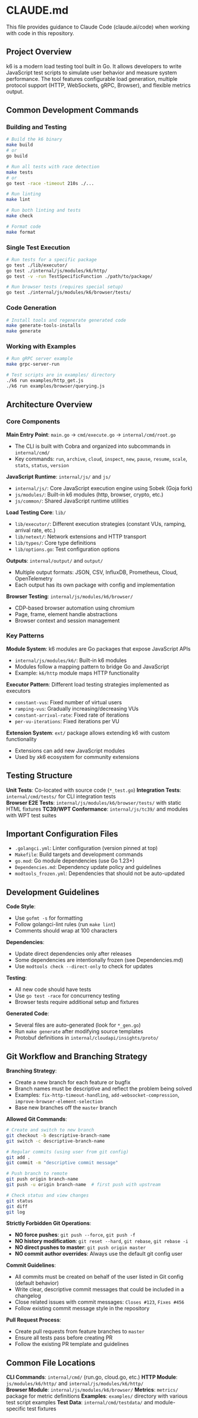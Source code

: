 # CLAUDE.md

This file provides guidance to Claude Code (claude.ai/code) when working with code in this repository.

## Project Overview

k6 is a modern load testing tool built in Go. It allows developers to write JavaScript test scripts to simulate user behavior and measure system performance. The tool features configurable load generation, multiple protocol support (HTTP, WebSockets, gRPC, Browser), and flexible metrics output.

## Common Development Commands

### Building and Testing
```bash
# Build the k6 binary
make build
# or
go build

# Run all tests with race detection  
make tests
# or
go test -race -timeout 210s ./...

# Run linting
make lint

# Run both linting and tests
make check

# Format code
make format
```

### Single Test Execution
```bash
# Run tests for a specific package
go test ./lib/executor/
go test ./internal/js/modules/k6/http/
go test -v -run TestSpecificFunction ./path/to/package/

# Run browser tests (requires special setup)
go test ./internal/js/modules/k6/browser/tests/
```

### Code Generation
```bash
# Install tools and regenerate generated code
make generate-tools-installs
make generate
```

### Working with Examples
```bash
# Run gRPC server example
make grpc-server-run

# Test scripts are in examples/ directory
./k6 run examples/http_get.js
./k6 run examples/browser/querying.js
```

## Architecture Overview

### Core Components

**Main Entry Point**: `main.go` → `cmd/execute.go` → `internal/cmd/root.go`
- The CLI is built with Cobra and organized into subcommands in `internal/cmd/`
- Key commands: `run`, `archive`, `cloud`, `inspect`, `new`, `pause`, `resume`, `scale`, `stats`, `status`, `version`

**JavaScript Runtime**: `internal/js/` and `js/`
- `internal/js/`: Core JavaScript execution engine using Sobek (Goja fork)
- `js/modules/`: Built-in k6 modules (http, browser, crypto, etc.)
- `js/common/`: Shared JavaScript runtime utilities

**Load Testing Core**: `lib/`
- `lib/executor/`: Different execution strategies (constant VUs, ramping, arrival rate, etc.)
- `lib/netext/`: Network extensions and HTTP transport
- `lib/types/`: Core type definitions
- `lib/options.go`: Test configuration options

**Outputs**: `internal/output/` and `output/`
- Multiple output formats: JSON, CSV, InfluxDB, Prometheus, Cloud, OpenTelemetry
- Each output has its own package with config and implementation

**Browser Testing**: `internal/js/modules/k6/browser/`
- CDP-based browser automation using chromium
- Page, frame, element handle abstractions
- Browser context and session management

### Key Patterns

**Module System**: k6 modules are Go packages that expose JavaScript APIs
- `internal/js/modules/k6/`: Built-in k6 modules  
- Modules follow a mapping pattern to bridge Go and JavaScript
- Example: `k6/http` module maps HTTP functionality

**Executor Pattern**: Different load testing strategies implemented as executors
- `constant-vus`: Fixed number of virtual users
- `ramping-vus`: Gradually increasing/decreasing VUs  
- `constant-arrival-rate`: Fixed rate of iterations
- `per-vu-iterations`: Fixed iterations per VU

**Extension System**: `ext/` package allows extending k6 with custom functionality
- Extensions can add new JavaScript modules
- Used by xk6 ecosystem for community extensions

## Testing Structure

**Unit Tests**: Co-located with source code (`*_test.go`)
**Integration Tests**: `internal/cmd/tests/` for CLI integration tests  
**Browser E2E Tests**: `internal/js/modules/k6/browser/tests/` with static HTML fixtures
**TC39/WPT Conformance**: `internal/js/tc39/` and modules with WPT test suites

## Important Configuration Files

- `.golangci.yml`: Linter configuration (version pinned at top)
- `Makefile`: Build targets and development commands
- `go.mod`: Go module dependencies (use Go 1.23+)
- `Dependencies.md`: Dependency update policy and guidelines
- `modtools_frozen.yml`: Dependencies that should not be auto-updated

## Development Guidelines

**Code Style**: 
- Use `gofmt -s` for formatting
- Follow golangci-lint rules (run `make lint`)
- Comments should wrap at 100 characters

**Dependencies**:
- Update direct dependencies only after releases
- Some dependencies are intentionally frozen (see Dependencies.md)
- Use `modtools check --direct-only` to check for updates

**Testing**:
- All new code should have tests
- Use `go test -race` for concurrency testing
- Browser tests require additional setup and fixtures

**Generated Code**: 
- Several files are auto-generated (look for `*_gen.go`)
- Run `make generate` after modifying source templates
- Protobuf definitions in `internal/cloudapi/insights/proto/`

## Git Workflow and Branching Strategy

**Branching Strategy**:
- Create a new branch for each feature or bugfix
- Branch names must be descriptive and reflect the problem being solved
- Examples: `fix-http-timeout-handling`, `add-websocket-compression`, `improve-browser-element-selection`
- Base new branches off the `master` branch

**Allowed Git Commands**:
```bash
# Create and switch to new branch
git checkout -b descriptive-branch-name
git switch -c descriptive-branch-name

# Regular commits (using user from git config)
git add .
git commit -m "descriptive commit message"

# Push branch to remote
git push origin branch-name
git push -u origin branch-name  # first push with upstream

# Check status and view changes
git status
git diff
git log
```

**Strictly Forbidden Git Operations**:
- **NO force pushes**: `git push --force`, `git push -f`
- **NO history modification**: `git reset --hard`, `git rebase`, `git rebase -i`
- **NO direct pushes to master**: `git push origin master`
- **NO commit author overrides**: Always use the default git config user

**Commit Guidelines**:
- All commits must be created on behalf of the user listed in Git config (default behavior)
- Write clear, descriptive commit messages that could be included in a changelog
- Close related issues with commit messages: `Closes #123`, `Fixes #456`
- Follow existing commit message style in the repository

**Pull Request Process**:
- Create pull requests from feature branches to `master`
- Ensure all tests pass before creating PR
- Follow the existing PR template and guidelines

## Common File Locations

**CLI Commands**: `internal/cmd/` (run.go, cloud.go, etc.)
**HTTP Module**: `js/modules/k6/http/` and `internal/js/modules/k6/http/`  
**Browser Module**: `internal/js/modules/k6/browser/`
**Metrics**: `metrics/` package for metric definitions
**Examples**: `examples/` directory with various test script examples
**Test Data**: `internal/cmd/testdata/` and module-specific test fixtures